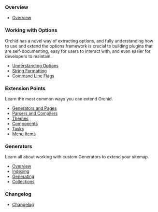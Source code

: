 ---
---

### Overview

* [Overview](overview.md)

### Working with Options

Orchid has a novel way of extracting options, and fully understanding how to use and extend the options framework is 
crucial to building plugins that are self-documenting, easy for users to interact with, and even easier for developers
to maintain. 

* [Understanding Options](options/overview.md)
* [String Formatting](options/string-formatting.md)
* [Command Line Flags](options/flags.md)

### Extension Points

Learn the most common ways you can extend Orchid.

* [Generators and Pages](extend/generators.md)
* [Parsers and Compilers](extend/compilers.md)
* [Themes](extend/themes.md)
* [Components](extend/components.md)
* [Tasks](extend/tasks.md)
* [Menu Items](extend/menus.md)

### Generators

Learn all about working with custom Generators to extend your sitemap. 

* [Overview](generators/overview.md)
* [Indexing](generators/indexing.md)
* [Generating](generators/generating.md)
* [Collections](generators/collections.md)

### Changelog

* [Changelog](changelog.md)